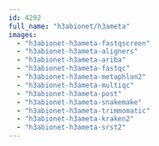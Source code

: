 ```yaml
---
id: 4292
full_name: "h3abionet/h3ameta"
images: 
  - "h3abionet-h3ameta-fastqscreen"
  - "h3abionet-h3ameta-aligners"
  - "h3abionet-h3ameta-ariba"
  - "h3abionet-h3ameta-fastqc"
  - "h3abionet-h3ameta-metaphlan2"
  - "h3abionet-h3ameta-multiqc"
  - "h3abionet-h3ameta-post"
  - "h3abionet-h3ameta-snakemake"
  - "h3abionet-h3ameta-trimmomatic"
  - "h3abionet-h3ameta-kraken2"
  - "h3abionet-h3ameta-srst2"
---
```

